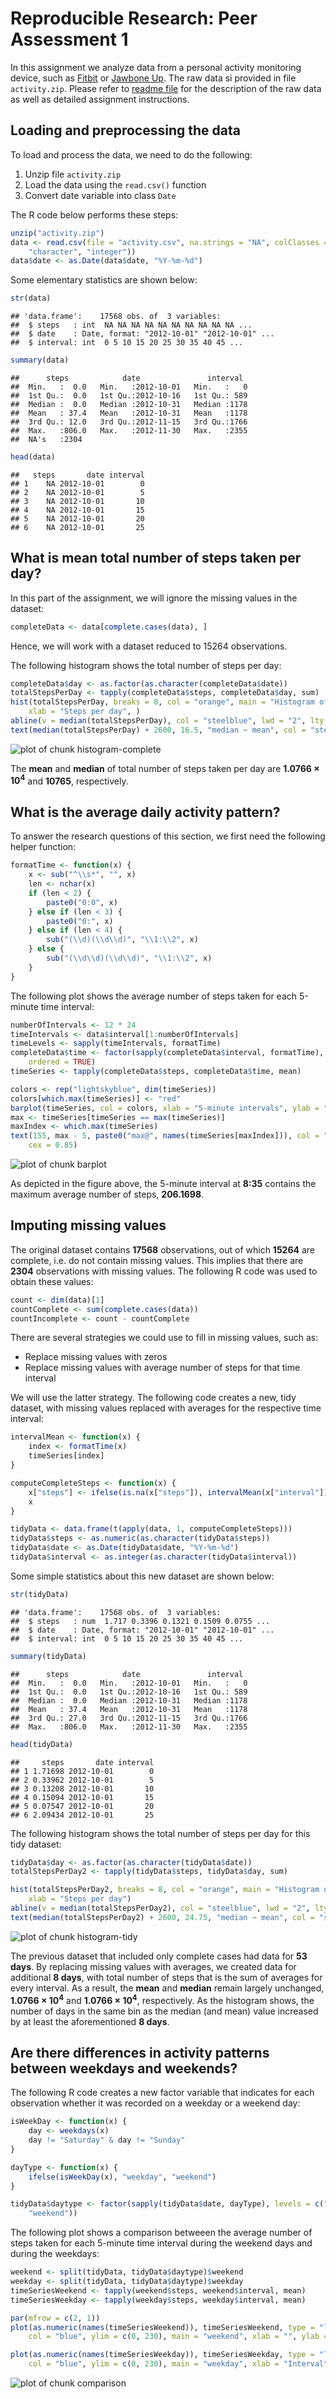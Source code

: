 # Reproducible Research: Peer Assessment 1

In this assignment we analyze data from a personal activity monitoring device,
such as [Fitbit](http://www.fitbit.com/) or [Jawbone Up](https://jawbone.com/up).
The raw data si provided in file `activity.zip`.
Please refer to [readme file](README.md) for the description of the raw data
as well as detailed assignment instructions.

## Loading and preprocessing the data
To load and process the data, we need to do the following:

1. Unzip file `activity.zip`
2. Load the data using the `read.csv()` function
3. Convert date variable into class `Date`

The R code below performs these steps:

```r
unzip("activity.zip")
data <- read.csv(file = "activity.csv", na.strings = "NA", colClasses = c("integer", 
    "character", "integer"))
data$date <- as.Date(data$date, "%Y-%m-%d")
```


Some elementary statistics are shown below:

```r
str(data)
```

```
## 'data.frame':	17568 obs. of  3 variables:
##  $ steps   : int  NA NA NA NA NA NA NA NA NA NA ...
##  $ date    : Date, format: "2012-10-01" "2012-10-01" ...
##  $ interval: int  0 5 10 15 20 25 30 35 40 45 ...
```

```r
summary(data)
```

```
##      steps            date               interval   
##  Min.   :  0.0   Min.   :2012-10-01   Min.   :   0  
##  1st Qu.:  0.0   1st Qu.:2012-10-16   1st Qu.: 589  
##  Median :  0.0   Median :2012-10-31   Median :1178  
##  Mean   : 37.4   Mean   :2012-10-31   Mean   :1178  
##  3rd Qu.: 12.0   3rd Qu.:2012-11-15   3rd Qu.:1766  
##  Max.   :806.0   Max.   :2012-11-30   Max.   :2355  
##  NA's   :2304
```

```r
head(data)
```

```
##   steps       date interval
## 1    NA 2012-10-01        0
## 2    NA 2012-10-01        5
## 3    NA 2012-10-01       10
## 4    NA 2012-10-01       15
## 5    NA 2012-10-01       20
## 6    NA 2012-10-01       25
```



## What is mean total number of steps taken per day?

In this part of the assignment, we will ignore the missing values in the dataset:

```r
completeData <- data[complete.cases(data), ]
```

Hence, we will work with a dataset reduced to 15264 observations.

The following histogram shows the total number of steps per day:

```r
completeData$day <- as.factor(as.character(completeData$date))
totalStepsPerDay <- tapply(completeData$steps, completeData$day, sum)
hist(totalStepsPerDay, breaks = 8, col = "orange", main = "Histogram of steps per day", 
    xlab = "Steps per day", )
abline(v = median(totalStepsPerDay), col = "steelblue", lwd = "2", lty = "22")
text(median(totalStepsPerDay) + 2600, 16.5, "median ~ mean", col = "steelblue")
```

![plot of chunk histogram-complete](figure/histogram-complete.png) 

The **mean** and **median** of total number of steps taken per day are 
**1.0766 &times; 10<sup>4</sup>** and **10765**, respectively.


## What is the average daily activity pattern?

To answer the research questions of this section, we first need the following helper function:

```r
formatTime <- function(x) {
    x <- sub("^\\s*", "", x)
    len <- nchar(x)
    if (len < 2) {
        paste0("0:0", x)
    } else if (len < 3) {
        paste0("0:", x)
    } else if (len < 4) {
        sub("(\\d)(\\d\\d)", "\\1:\\2", x)
    } else {
        sub("(\\d\\d)(\\d\\d)", "\\1:\\2", x)
    }
}
```


The following plot shows the average number of steps taken for each 5-minute time interval:

```r
numberOfIntervals <- 12 * 24
timeIntervals <- data$interval[1:numberOfIntervals]
timeLevels <- sapply(timeIntervals, formatTime)
completeData$time <- factor(sapply(completeData$interval, formatTime), levels = timeLevels, 
    ordered = TRUE)
timeSeries <- tapply(completeData$steps, completeData$time, mean)

colors <- rep("lightskyblue", dim(timeSeries))
colors[which.max(timeSeries)] <- "red"
barplot(timeSeries, col = colors, xlab = "5-minute intervals", ylab = "Average number of steps")
max <- timeSeries[timeSeries == max(timeSeries)]
maxIndex <- which.max(timeSeries)
text(155, max - 5, paste0("max@", names(timeSeries[maxIndex])), col = "red", 
    cex = 0.85)
```

![plot of chunk barplot](figure/barplot.png) 

As depicted in the figure above, the 5-minute interval at **8:35** contains
the maximum average number of steps, **206.1698**.


## Imputing missing values

The original dataset contains **17568** observations, out of which
**15264** are complete, i.e. do not contain missing values.
This implies that there are **2304** observations
with missing values. The following R code was used to obtain these values:

```r
count <- dim(data)[1]
countComplete <- sum(complete.cases(data))
countIncomplete <- count - countComplete
```


There are several strategies we could use to fill in missing values, such as:

* Replace missing values with zeros
* Replace missing values with average number of steps for that time interval

We will use the latter strategy. The following code creates a new, tidy dataset,
with missing values replaced with averages for the respective time interval:

```r
intervalMean <- function(x) {
    index <- formatTime(x)
    timeSeries[index]
}

computeCompleteSteps <- function(x) {
    x["steps"] <- ifelse(is.na(x["steps"]), intervalMean(x["interval"]), x["steps"])
    x
}

tidyData <- data.frame(t(apply(data, 1, computeCompleteSteps)))
tidyData$steps <- as.numeric(as.character(tidyData$steps))
tidyData$date <- as.Date(tidyData$date, "%Y-%m-%d")
tidyData$interval <- as.integer(as.character(tidyData$interval))
```


Some simple statistics about this new dataset are shown below:

```r
str(tidyData)
```

```
## 'data.frame':	17568 obs. of  3 variables:
##  $ steps   : num  1.717 0.3396 0.1321 0.1509 0.0755 ...
##  $ date    : Date, format: "2012-10-01" "2012-10-01" ...
##  $ interval: int  0 5 10 15 20 25 30 35 40 45 ...
```

```r
summary(tidyData)
```

```
##      steps            date               interval   
##  Min.   :  0.0   Min.   :2012-10-01   Min.   :   0  
##  1st Qu.:  0.0   1st Qu.:2012-10-16   1st Qu.: 589  
##  Median :  0.0   Median :2012-10-31   Median :1178  
##  Mean   : 37.4   Mean   :2012-10-31   Mean   :1178  
##  3rd Qu.: 27.0   3rd Qu.:2012-11-15   3rd Qu.:1766  
##  Max.   :806.0   Max.   :2012-11-30   Max.   :2355
```

```r
head(tidyData)
```

```
##     steps       date interval
## 1 1.71698 2012-10-01        0
## 2 0.33962 2012-10-01        5
## 3 0.13208 2012-10-01       10
## 4 0.15094 2012-10-01       15
## 5 0.07547 2012-10-01       20
## 6 2.09434 2012-10-01       25
```


The following histogram shows the total number of steps per day for this tidy dataset:

```r
tidyData$day <- as.factor(as.character(tidyData$date))
totalStepsPerDay2 <- tapply(tidyData$steps, tidyData$day, sum)

hist(totalStepsPerDay2, breaks = 8, col = "orange", main = "Histogram of steps per day", 
    xlab = "Steps per day")
abline(v = median(totalStepsPerDay2), col = "steelblue", lwd = "2", lty = "22")
text(median(totalStepsPerDay2) + 2600, 24.75, "median ~ mean", col = "steelblue")
```

![plot of chunk histogram-tidy](figure/histogram-tidy.png) 


The previous dataset that included only complete cases had data for **53 days**.
By replacing missing values with averages, we created data for additional 
**8 days**, with total number of steps that is
the sum of averages for every interval.
As a result, the **mean** and **median** remain largely unchanged,
**1.0766 &times; 10<sup>4</sup>** and **1.0766 &times; 10<sup>4</sup>**, respectively.
As the histogram shows, the number of days in the same bin as the median (and mean) value
increased by at least the aforementioned **8 days**.


## Are there differences in activity patterns between weekdays and weekends?

The following R code creates a new factor variable that indicates for each observation whether
it was recorded on a weekday or a weekend day:

```r
isWeekDay <- function(x) {
    day <- weekdays(x)
    day != "Saturday" & day != "Sunday"
}

dayType <- function(x) {
    ifelse(isWeekDay(x), "weekday", "weekend")
}

tidyData$daytype <- factor(sapply(tidyData$date, dayType), levels = c("weekday", 
    "weekend"))
```



The following plot shows a comparison betweeen the average number of steps taken for each 5-minute time interval during the weekend days and during the weekdays:

```r
weekend <- split(tidyData, tidyData$daytype)$weekend
weekday <- split(tidyData, tidyData$daytype)$weekday
timeSeriesWeekend <- tapply(weekend$steps, weekend$interval, mean)
timeSeriesWeekday <- tapply(weekday$steps, weekday$interval, mean)

par(mfrow = c(2, 1))
plot(as.numeric(names(timeSeriesWeekend)), timeSeriesWeekend, type = "l", lwd = 2, 
    col = "blue", ylim = c(0, 230), main = "weekend", xlab = "", ylab = "Number of steps")

plot(as.numeric(names(timeSeriesWeekday)), timeSeriesWeekday, type = "l", lwd = 2, 
    col = "blue", ylim = c(0, 230), main = "weekday", xlab = "Interval", ylab = "Number of steps")
```

![plot of chunk comparison](figure/comparison.png) 

